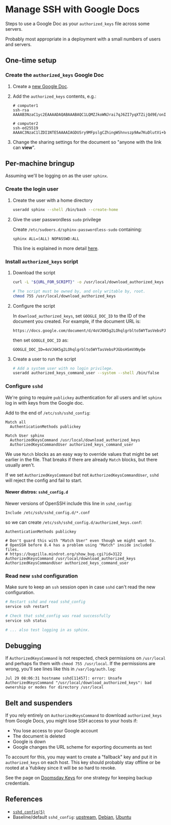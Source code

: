 # Manage SSH with Google Docs

Steps to use a Google Doc as your `authorized_keys` file across some servers.

Probably most appropriate in a deployment with a small numbers of users and servers.

## One-time setup

### Create the `authorized_keys` Google Doc

1.  Create a [new Google Doc](https://docs.new).

2.  Add the `authorized_keys` contents, e.g.:

    ```
    # computer1
    ssh-rsa AAAAB3NzaC1yc2EAAAADAQABAAABAQC1LQMZJkoWNJrai7qJ6ZI7yqXTZijQd9E/onI01dR2bA1Mvrmbz/BL0tJIrwNxVpNCUn9Os4svPy9ITIrkKg6rlxHMwW1D9oEc7grrFaM2jvhaF/GrMKuD1gC+kRYW5eaZqdcP7njRO8+ciwVImb3sw+mSAvSKUcIvHby8yGEVU2I+p3I35YRSSN1KH+BFPQRE/jd0U4Qm1a5ZI5LWL6cUbFLv5OzHp8nun+BNQStxMe6bjHcXJRtH+8LxXs5meTTo/MOUSUgPIFSYlUF1ujHJio02NXJatlWn6t1IbHMm86JAc6uSOvQNUmEB0PbUdAbV8QCS9k84xz7AzpAJC/U3

    # computer2
    ssh-ed25519 AAAAC3NzaC1lZDI1NTE5AAAAIAGDUSry9MFpslgCZhingWShnvszp9Aw7KuDlutVi+bl
    ```

3. Change the sharing settings for the document so "anyone with the link can **view**".

## Per-machine bringup

Assuming we'll be logging on as the user `sphinx`.

### Create the login user

1.  Create the user with a home directory

    ```bash
    useradd sphinx --shell /bin/bash --create-home
    ```

2.  Give the user passwordless `sudo` privilege

    Create `/etc/sudoers.d/sphinx-passwordless-sudo` containing:

    ```
    sphinx ALL=(ALL) NOPASSWD:ALL
    ```

    This line is explained in more detail [here](sudoers.md).

### Install `authorized_keys` script

1.  Download the script

    ```bash
    curl -L "${URL_FOR_SCRIPT}" -o /usr/local/download_authorized_keys

    # The script must be owned by, and only writable by, root.
    chmod 755 /usr/local/download_authorized_keys
    ```

2.  Configure the script

    In `download_authorized_keys`, set `GOOGLE_DOC_ID` to the ID of the document you created. For example, if the document URL is:
    ```
    https://docs.google.com/document/d/4oVJ6K5g2LOhqlgrblto5WYTasVebsPJGbsHSmVXNyQe/edit
    ```

    then set `GOOGLE_DOC_ID` as:
    ```
    GOOGLE_DOC_ID=4oVJ6K5g2LOhqlgrblto5WYTasVebsPJGbsHSmVXNyQe
    ```

3.  Create a user to run the script

    ```bash
    # Add a system user with no login privilege.
    useradd authorized_keys_command_user --system --shell /bin/false
    ```

### Configure `sshd`

We're going to require `publickey` authentication for all users and let `sphinx` log in with keys from the Google doc.

Add to the end of `/etc/ssh/sshd_config`:

```
Match all
  AuthenticationMethods publickey

Match User sphinx
  AuthorizedKeysCommand /usr/local/download_authorized_keys
  AuthorizedKeysCommandUser authorized_keys_command_user
```

We use `Match` blocks as an easy way to override values that might be set earlier in the file. That breaks if there are already `Match` blocks, but there usually aren't.

If we set `AuthorizedKeysCommand` but not `AuthorizedKeysCommandUser`, `sshd` will reject the config and fail to start.

#### Newer distros: `sshd_config.d`

Newer versions of OpenSSH include this line in `sshd_config`:

```
Include /etc/ssh/sshd_config.d/*.conf
```

so we can create `/etc/ssh/sshd_config.d/authorized_keys.conf`:

```
AuthenticationMethods publickey

# Don't guard this with "Match User" even though we might want to.
# OpenSSH before 8.4 has a problem using "Match" inside included files.
# https://bugzilla.mindrot.org/show_bug.cgi?id=3122
AuthorizedKeysCommand /usr/local/download_authorized_keys
AuthorizedKeysCommandUser authorized_keys_command_user
```

### Read new `sshd` configuration

Make sure to keep an `ssh` session open in case `sshd` can't read the new configuration.

```bash
# Restart sshd and read sshd_config
service ssh restart

# Check that sshd_config was read successfully
service ssh status

# ... also test logging in as sphinx.
```

## Debugging

If `AuthorizedKeysCommand` is not respected, check permissions on `/usr/local` and perhaps fix them with `chmod 755 /usr/local`. If the permissions are wrong, you'll see lines like this in `/var/log/auth.log`:

```
Jul 29 08:06:31 hostname sshd[11457]: error: Unsafe AuthorizedKeysCommand "/usr/local/download_authorized_keys": bad ownership or modes for directory /usr/local
```

## Belt and suspenders

If you rely entirely on `AuthorizedKeysCommand` to download `authorized_keys` from Google Docs, you might lose SSH access to your hosts if:
- You lose access to your Google account
- The document is deleted
- Google is down
- Google changes the URL scheme for exporting documents as text

To account for this, you may want to create a "fallback" key and put it in `authorized_keys` on each host. This key should probably stay offline or be rooted at a Yubikey since it will be so hard to revoke.

See the page on [Doomsday Keys](doomsdaykeys.md) for one strategy for keeping backup credentials.

## References

- [`sshd_config(5)`](https://man.openbsd.org/sshd_config)
- Baseline/default `sshd_config`: [upstream](https://github.com/openssh/openssh-portable/blob/master/sshd_config), [Debian](https://salsa.debian.org/ssh-team/openssh/-/blob/master/sshd_config), [Ubuntu](https://git.launchpad.net/ubuntu/+source/openssh/tree/sshd_config?h=applied/ubuntu/devel)
